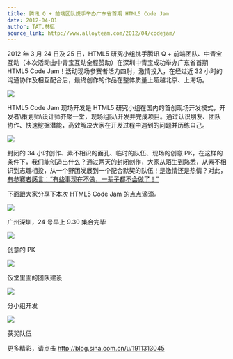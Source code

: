 ```yaml
---
title: 腾讯 Q + 前端团队携手举办广东省首期 HTML5 Code Jam
date: 2012-04-01
author: TAT.林挺
source_link: http://www.alloyteam.com/2012/04/codejam/
---
```


<!-- {% raw %} - for jekyll -->

2012 年 3 月 24 日及 25 日，HTML5 研究小组携手腾讯 Q + 前端团队、中青宝互动（本次活动由中青宝互动全程赞助）在深圳中青宝成功举办广东省首期 HTML5 Code Jam！活动现场参赛者活力四射，激情投入，在经过近 32 小时的沟通协作及相互配合后，最终创作的作品在整体质量上超越北京、上海场。

![](http://file.service.qq.com/qqfans-files/uploadfile2012/3/30/164550.jpg)

HTML5 Code Jam 现场开发是 HTML5 研究小组在国内的首创现场开发模式，开发者\\策划师\\设计师齐聚一堂，现场组队\\开发并完成项目。通过认识朋友、团队协作、快速挖掘潜能，高效解决大家在开发过程中遇到的问题并历练自己。

![](http://file.service.qq.com/qqfans-files/uploadfile2012/3/30/163652.jpg)

封闭的 34 小时创作、素不相识的面孔、临时的队伍、现场的创意 PK，在这样的条件下，我们能创造出什么？通过两天的封闭创作，大家从陌生到熟悉，从素不相识到志趣相投，从一个野团发展到一个配合默契的队伍！是激情还是热情？对此，[有参赛者感言：“有些事现在不做，一辈子都不会做了！”](http://www.mhtml5.com/2012/03/4686.html)

下面跟大家分享下本次 HTML5 Code Jam 的点点滴滴。

![](http://file.service.qq.com/qqfans-files/uploadfile2012/3/30/163741.jpg)

广州深圳，24 号早上 9.30 集合完毕

![](http://file.service.qq.com/qqfans-files/uploadfile2012/3/30/163750.jpg)

创意的 PK

![](http://file.service.qq.com/qqfans-files/uploadfile2012/3/30/16380.jpg)

饭堂里面的团队建设

![](http://file.service.qq.com/qqfans-files/uploadfile2012/3/30/163811.jpg)

分小组开发

![](http://file.service.qq.com/qqfans-files/uploadfile2012/3/30/163819.jpg)

获奖队伍

更多精彩，请点击 <http://blog.sina.com.cn/u/1911313045>


<!-- {% endraw %} - for jekyll -->